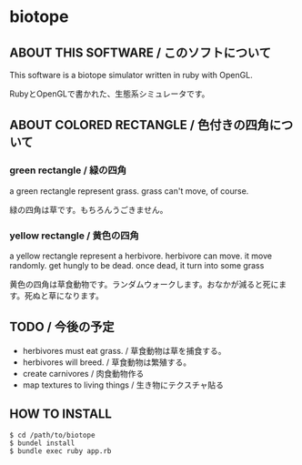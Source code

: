 # biotope

## ABOUT THIS SOFTWARE / このソフトについて

This software is a biotope simulator written in ruby with OpenGL.

RubyとOpenGLで書かれた、生態系シミュレータです。

## ABOUT COLORED RECTANGLE / 色付きの四角について

### green rectangle / 緑の四角

a green rectangle represent grass. grass can't move, of course.

緑の四角は草です。もちろんうごきません。

### yellow rectangle / 黄色の四角

a yellow rectangle represent a herbivore. herbivore can move. it move randomly. get hungly to be dead. once dead, it turn into some grass

黄色の四角は草食動物です。ランダムウォークします。おなかが減ると死にます。死ぬと草になります。


## TODO / 今後の予定

* herbivores must eat grass. / 草食動物は草を捕食する。
* herbivores will breed. / 草食動物は繁殖する。
* create carnivores / 肉食動物作る
* map textures to living things / 生き物にテクスチャ貼る

## HOW TO INSTALL

    $ cd /path/to/biotope
    $ bundel install
    $ bundle exec ruby app.rb